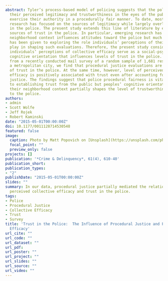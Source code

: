 ```yaml
---
abstract: Tyler’s process-based model of policing suggests that the police can enhance
  their perceived legitimacy and trustworthiness in the eyes of the public when they
  exercise their authority in a procedurally fair manner. To date, most process-based
  research has focused on the sources of legitimacy while largely overlooking trust
  in the police. The present study extends this line of literature by examining the
  sources of trust in the police. In particular, emerging research has revealed that
  neighborhood context influences attitudes toward the police but much less attention
  has been given to exploring the role individuals’ perceptions of their neighborhood
  play in shaping such evaluations. Therefore, the present study considers whether
  individuals’ perceptions of collective efficacy serve as a social-psychological
  cognitive orientation that influences levels of trust in the police. Using data
  from a recently conducted mail survey of a random sample of 1,681 residents from
  a metropolitan city, we find that procedural justice evaluations are a primary source
  of trust in the police. At the same time, however, level of perceived collective
  efficacy is positively associated with trust even after accounting for procedural
  justice. The findings suggest that police procedural fairness is vitally important
  to establishing trust from the public but peoples’ cognitive orientation toward
  their neighborhood context partially shapes the level of trustworthiness they afford
  to the police.
authors:
- admin
- Scott Wolfe
- Jeff Rojek
- Robert Kaminski
date: "2015-05-01T00:00:00Z"
doi: 10.1177/0011128714530548
featured: false
image:
  caption: Photo by Matt Popovich on [Unsplash](https://unsplash.com/photos/7mqsZsE6FaU)
  focal_point: ""
  preview_only: false
projects: []
publication: '*Crime & Delinquency*, 61(4), 610-40'
publication_short:
publication_types:
- "2"
publishDate: "2015-05-01T00:00:00Z"
slides: ""
summary: In our data, procedural justice partially mediated the relationship between
  perceived collective efficacy and trust in the police.
tags:
- Police
- Procedural Justice
- Collective Efficacy
- Trust
- Survey
title: 'Trust in the Police:  The Influence of Procedural Justice and Perceived Collective
  Efficacy'
url_cite: ""
url_code: ""
url_dataset: ""
url_pdf: 
url_poster: ""
url_project: ""
url_slides: ""
url_source: ""
url_video: ""
---
```


